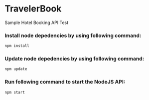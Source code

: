 # TravelerBook
Sample Hotel Booking API Test

### Install node depedencies by using following command:
```sh
npm install
```

### Update node depedencies by using following command:
```sh
npm update
```

### Run following command to start the NodeJS API:
```sh
npm start
```
